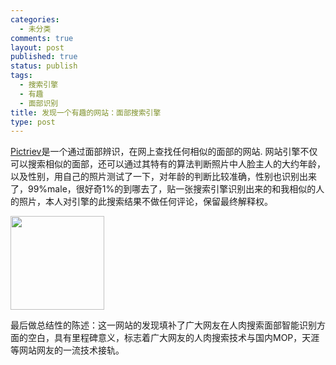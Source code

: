 ```yaml
--- 
categories: 
  - 未分类
comments: true
layout: post
published: true
status: publish
tags: 
  - 搜索引擎
  - 有趣
  - 面部识别
title: 发现一个有趣的网站：面部搜索引擎
type: post
---
```

<a href="http://cn.pictriev.com/facedb/fs2.php" target="_blank">Pictriev</a>是一个通过面部辨识，在网上查找任何相似的面部的网站. 网站引擎不仅可以搜索相似的面部，还可以通过其特有的算法判断照片中人脸主人的大约年龄，以及性别，用自己的照片测试了一下，对年龄的判断比较准确，性别也识别出来了，99%male，很好奇1%的到哪去了，贴一张搜索引擎识别出来的和我相似的人的照片，本人对引擎的此搜索结果不做任何评论，保留最终解释权。

<a href="/wp-content/uploads/2010/11/2.jpg"></a><a href="/wp-content/uploads/2010/11/21.jpg"><img class="aligncenter size-thumbnail wp-image-62449" title="2" src="/wp-content/uploads/2010/11/21-150x150.jpg" alt="" width="150" height="150"></a>

最后做总结性的陈述：这一网站的发现填补了广大网友在人肉搜索面部智能识别方面的空白，具有里程碑意义，标志着广大网友的人肉搜索技术与国内MOP，天涯等网站网友的一流技术接轨。

